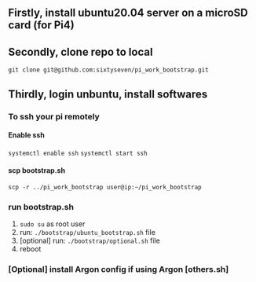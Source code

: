## Firstly, install ubuntu20.04 server on a microSD card (for Pi4)

## Secondly, clone repo to local
`
git clone git@github.com:sixtyseven/pi_work_bootstrap.git
`
## Thirdly, login unbuntu, install softwares

### To ssh your pi remotely
#### Enable ssh

`systemctl enable ssh`
`systemctl start ssh`

#### scp bootstrap.sh
`scp -r ../pi_work_bootstrap user@ip:~/pi_work_bootstrap`

### run bootstrap.sh

1. `sudo su` as root user
2. run: `./bootstrap/ubuntu_bootstrap.sh` file
3. [optional] run: `./bootstrap/optional.sh` file
4. reboot

### [Optional] install Argon config if using Argon [others.sh]
